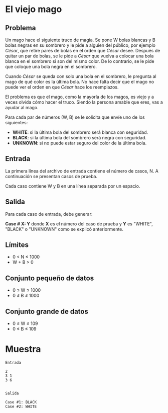 # El viejo mago

## Problema

Un mago hace el siguiente truco de magia. Se pone W bolas blancas y B bolas negras en su sombrero y le pide a alguien del público, por ejemplo _César_, que retire pares de bolas en el orden que _César_ desee. Después de quitar un par de bolas, se le pide a _César_ que vuelva a colocar una bola blanca en el sombrero si son del mismo color. De lo contrario, se le pide que coloque una bola negra en el sombrero.

Cuando _César_ se queda con solo una bola en el sombrero, le pregunta al mago de qué color es la última bola. No hace falta decir que el mago no puede ver el orden en que _César_ hace los reemplazos.

El problema es que el mago, como la mayoría de los magos, es viejo y a veces olvida cómo hacer el truco. Siendo la persona amable que eres, vas a ayudar al mago.

Para cada par de números (W, B) se le solicita que envíe uno de los siguientes:

* **WHITE**: si la última bola del sombrero será blanca con seguridad.
* **BLACK**:  si la última bola del sombrero será negra con seguridad.
* **UNKNOWN**: si no puede estar seguro del color de la última bola.

## Entrada

La primera línea del archivo de entrada contiene el número de casos, N. A continuación se presentan casos de prueba.

Cada caso contiene W y B en una línea separada por un espacio.

## Salida

Para cada caso de entrada, debe generar:

**Case # X: Y**
donde **X** es el número del caso de prueba y **Y** es "WHITE", "BLACK" o "UNKNOWN" como se explicó anteriormente. 

## Límites

* 0 < N ≤ 1000
* W + B > 0

## Conjunto pequeño de datos

* 0 ≤ W ≤ 1000
* 0 ≤ B ≤ 1000

## Conjunto grande de datos

* 0 ≤ W ≤ 109
* 0 ≤ B ≤ 109

# Muestra

```
Entrada

2
3 1
3 6


Salida

Case #1: BLACK
Case #2: WHITE
```

